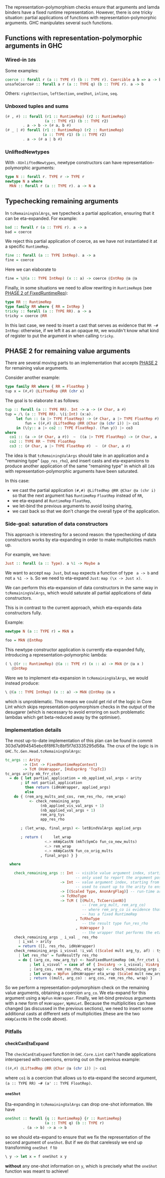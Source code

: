 The representation-polymorphism checks ensure that arguments and lamda binders have a fixed runtime representation. However, there is one tricky situation: partial applications of functions with representation-polymorphic arguments. GHC manipulates several such functions.

## Functions with representation-polymorphic arguments in GHC

### Wired-in `Id`s

Some examples:

```haskell
coerce :: forall r (a :: TYPE r) (b :: TYPE r). Coercible a b => a -> b
unsafeCoerce# :: forall a r (a :: TYPE q) (b :: TYPE r). a -> b
```

Others: `rightSection`, `leftSection`, `oneShot`, `inline`, `seq`.

### Unboxed tuples and sums

```haskell
(# , #) :: forall (r1 :: RuntimeRep) (r2 :: RuntimeRep)
                  (a :: TYPE r1) (b :: TYPE r2)
        . a -> b -> (# a, b #)
(# _ | #) forall (r1 :: RuntimeRep) (r2 :: RuntimeRep)
                 (a :: TYPE r1) (b :: TYPE r2)
        . a -> (# a | b #)
```

### UnliftedNewtypes

With `-XUnliftedNewtypes`, newtype constructors can have representation-polymorphic arguments:

```haskell
type N :: forall r. TYPE r -> TYPE r
newtype N a where
  MkN :: forall r (a :: TYPE r). a -> N a
```

## Typechecking remaining arguments

In `tcRemainingValArgs`, we typecheck a partial application, ensuring that it can be eta-expanded. For example:

```haskell
bad :: forall r (a :: TYPE r). a -> a
bad = coerce
```

We reject this partial application of coerce, as we have not instantiated it at a specific `RuntimeRep`.

```haskell
fine :: forall (a :: TYPE IntRep). a -> a
fine = coerce
```

Here we can elaborate to

```haskell
fine = \@(a :: TYPE IntRep) (x :: a) -> coerce @IntRep @a @a 
```

Finally, in some situations we need to allow rewriting in `RuntimeRep`s (see [PHASE 2 of FixedRuntimeRep](FixedRuntimeRep#phase-2)):

```haskell
type RR :: RuntimeRep
type family RR where { RR = IntRep }
tricky :: forall (a :: TYPE RR). a -> a
tricky = coerce @RR
```

In this last case, we need to insert a cast that serves as evidence that `RR ~# IntRep`: otherwise, if we left it as an opaque `RR`, we wouldn't know what kind of register to put the argument in when calling `tricky`.

## PHASE 2 for remaining value arguments

There are several moving parts to an implementation that accepts [PHASE 2](FixedRuntimeRep#phase-2) for remaining value arguments.

Consider another example:

```haskell
type family RR where { RR = FloatRep }
tup x = (#,#) @LiftedRep @RR (chr x)
```

The goal is to elaborate it as follows:

```haskell
tup :: forall (a :: TYPE RR). Int -> a -> (# Char, a #)
tup = /\ (a :: TYPE RR). \(i:Int) (x:a).
     let fun :: (a |> TYPE FloatRep) -> (# Char, a |> TYPE FloatRep #)
         fun = ((#,#) @LiftedRep @RR @Char @a (chr i)) |> co1
     in (\(y:: a |> co2 :: TYPE FloatRep). (fun y)) |> co3
where
  co1 :: (a -> (# Char, a #))  ~  ((a |> TYPE FloatRep) -> (# Char, a |> TYPE FloatRep #))
  co2 :: TYPE RR ~ TYPE FloatRep
  co3 :: (# Char, a |> TYPE FloatRep #)  ~  (# Char, a #)
```

The idea is that `tcRemainingValArgs` should take in an application and a "remaining type" (`app_res_rho`), and insert casts and eta-expansions to produce another application of the same "remaining type" in which all `Id`s with representation-polymorphic arguments have been saturated.

In this case:

  - we cast the partial application `(#,#) @LiftedRep @RR @Char @a (chr i)` so that the next argument has `RuntimeRep` `FloatRep` instead of `RR`,
  - we eta-expand at `RuntimeRep` `FloatRep`,
  - we let-bind the previous arguments to avoid losing sharing,
  - we cast back so that we don't change the overall type of the application.

### Side-goal: saturation of data constructors

This approach is interesting for a second reason: the typechecking of data constructors works by eta-expanding in order to make multiplicities match up.

For example, we have:

```haskell
Just :: forall (a :: Type). a %1 -> Maybe a
```

We want to accept `map Just`, but `map` expects a function of type ` a -> b` and not `a %1 -> b`. So we need to eta-expand `Just`: `map (\x -> Just x)`.

We can perform this eta-expansion of data constructors in the same way in `tcRemainingValArgs`, which would saturate all partial applications of data constructors.

This is in contrast to the current approach, which eta-expands data constructors fully.

Example:

```haskell
newtype N (a :: TYPE r) = MkN a

foo = MkN @IntRep
```

This newtype constructor application is currently eta-expanded fully, introducing a representation-polymorphic lambda:

```haskell
( \ @(r :: RuntimeRep) @(a :: TYPE r) (x :: a) -> MkN @r @a x )
   @IntRep
```

Were we to implement eta-expansion in `tcRemainingValArgs`, we would instead produce:

```haskell
\ @(a :: TYPE IntRep) (x :: a) -> MkN @IntRep @a x
```

which is unproblematic. This means we could get rid of the logic in Core Lint which skips representation-polymorphism checks in the output of the desugarer (which is necessary to avoid erroring on such problematic lambdas which get beta-reduced away by the optimiser).

### Implementation details

The most up-to-date implementation of this plan can be found in commit 303d7a994545ebc6f8f67c8bf5f7d3335295d58a. The crux of the logic is in `GHC.Tc.Gen.Head.tcRemainingValArgs`:

```haskell
tc_args :: Arity
        -> (Int -> FixedRuntimeRepContext)
        -> TcM (HsWrapper, [HsExprArg 'TcpTc])
tc_args arity mk_frr_ctxt
  = do { let partial_application = nb_applied_val_args < arity
       ; if not partial_application
         then return (idHsWrapper, applied_args)
         else
    do { (rem_arg_mults_and_cos, rem_res_rho, rem_wrap)
           <- check_remaining_args
                (nb_applied_vis_val_args + 1)
                (nb_applied_val_args + 1)
                rem_arg_tys
                app_res_rho

       ; (let_wrap, final_args) <- letBindValArgs applied_args

       ; return (     let_wrap
                  <.> mkWpCastN (mkTcSymCo fun_co_new_mults)
                  <.> rem_wrap
                  <.> mkWpCastN fun_co_orig_mults
                , final_args) } }

  where

    check_remaining_args :: Int -- visible value argument index, starting from 1
                                -- only used to report the argument position in error messages
                         -> Int -- value argument index, starting from 1
                                -- used to count up to the arity to ensure we don't check too many argument types
                         -> [(Scaled Type, AnonArgFlag)] -- run-time argument types
                         -> TcRhoType
                         -> TcM ( [(Mult, TcCoercionN)]
                                   -- (rem_arg_mult, rem_arg_co)
                                   -- where rem_arg_co is evidence that this remaining value argument
                                   -- has a fixed RuntimeRep
                                , TcRhoType
                                   -- the result type fun_res_rho
                                , HsWrapper )
                                   -- the wrapper that performs the eta-expansion
    check_remaining_args _ i_val _ res_rho
      | i_val > arity
      = return ([], res_rho, idHsWrapper)
    check_remaining_args i_visval !i_val ((Scaled mult arg_ty, af) : tys) res_rho
      | let res_rho' = funResultTy res_rho
      = do { (arg_co, new_arg_ty) <- hasFixedRuntimeRep (mk_frr_ctxt i_visval) arg_ty
           ; let i_visval' = case af of { InvisArg -> i_visval; VisArg -> i_visval + 1}
           ; (arg_cos, rem_res_rho, eta_wrap) <- check_remaining_args i_visval' (i_val + 1) tys res_rho'
           ; let wrap = WpFun idHsWrapper eta_wrap (Scaled mult new_arg_ty)
           ; return ((mult, arg_co) : arg_cos, rem_res_rho, wrap) }

```

So we perform a representation-polymorphism check on the remaining value arguments, obtaining a coercion `arg_co`. We eta-expand for this argument using a `WpFun` `HsWrapper`. Finally, we let-bind previous arguments with a new form of `HsWrapper`, `WpHsLet`. Because the multiplicities can have changed (as discussed in the previous sections), we need to insert some additional casts at different sets of multiplicities (these are the two `mkWpCastN`s in the code above).

### Pitfalls

#### checkCanEtaExpand

The `checkCanEtaExpand` function in `GHC.Core.Lint` can't handle applications interspersed with coercions, erroring out on the previous example:

```haskell
((#,#) @LiftedRep @RR @Char @a (chr i)) |> co1
```

where `co1` is a coercion that allows us to eta-expand the second argument, `(a :: TYPE RR) ~# (a' :: TYPE FloatRep)`.

#### `oneShot`

Eta-expanding in `tcRemainingValArgs` can drop one-shot information. We have

```haskell
oneShot :: forall {q :: RuntimeRep} {r :: RuntimeRep}
                  (a :: TYPE q) (b :: TYPE r)
        . (a -> b) -> a -> b
```

so we should eta-expand to ensure that we fix the representation of the second argument of `oneShot`. But if we do that carelessly we end up transforming `oneShot f` to

```haskell
\ y -> let x = f oneShot x y
```

**without** any one-shot information on `y`, which is precisely what the `oneShot` function was meant to achieve!